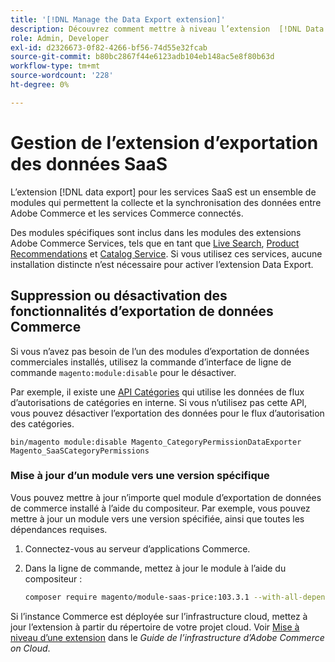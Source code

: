 ```yaml
---
title: '[!DNL Manage the Data Export extension]'
description: Découvrez comment mettre à niveau l’extension  [!DNL Data Export] et supprimer ou désactiver les services d’exportation de données qui ne sont pas requis.
role: Admin, Developer
exl-id: d2326673-0f82-4266-bf56-74d55e32fcab
source-git-commit: b80bc2867f44e6123adb104eb148ac5e8f80b63d
workflow-type: tm+mt
source-wordcount: '228'
ht-degree: 0%

---
```


# Gestion de l’extension d’exportation des données SaaS

L’extension [!DNL data export] pour les services SaaS est un ensemble de modules qui permettent la collecte et la synchronisation des données entre Adobe Commerce et les services Commerce connectés.

Des modules spécifiques sont inclus dans les modules des extensions Adobe Commerce Services, tels que
en tant que [Live Search](/help/live-search/overview.md), [Product Recommendations](/help/product-recommendations/overview.md) et [Catalog Service](/help/catalog-service/overview.md). Si vous utilisez ces services, aucune installation distincte n’est nécessaire pour activer l’extension Data Export.

## Suppression ou désactivation des fonctionnalités d’exportation de données Commerce

Si vous n’avez pas besoin de l’un des modules d’exportation de données commerciales installés, utilisez la commande d’interface de ligne de commande `magento:module:disable` pour le désactiver.

Par exemple, il existe une [API Catégories](https://developer.adobe.com/commerce/services/graphql/catalog-service/categories/) qui utilise les données de flux d’autorisations de catégories en interne. Si vous n’utilisez pas cette API, vous pouvez désactiver l’exportation des données pour le flux d’autorisation des catégories.

```shell script
bin/magento module:disable Magento_CategoryPermissionDataExporter Magento_SaaSCategoryPermissions
```

### Mise à jour d’un module vers une version spécifique

Vous pouvez mettre à jour n’importe quel module d’exportation de données de commerce installé à l’aide du compositeur. Par exemple, vous pouvez mettre à jour un module vers une version spécifiée, ainsi que toutes les dépendances requises.

1. Connectez-vous au serveur d’applications Commerce.

1. Dans la ligne de commande, mettez à jour le module à l’aide du compositeur :

   ```bash
   composer require magento/module-saas-price:103.3.1 --with-all-dependencies
   ```

Si l’instance Commerce est déployée sur l’infrastructure cloud, mettez à jour l’extension à partir du répertoire de votre projet cloud. Voir [Mise à niveau d’une extension](https://experienceleague.adobe.com/en/docs/commerce-cloud-service/user-guide/configure-store/extensions#upgrade-an-extension) dans le _Guide de l’infrastructure d’Adobe Commerce on Cloud_.
